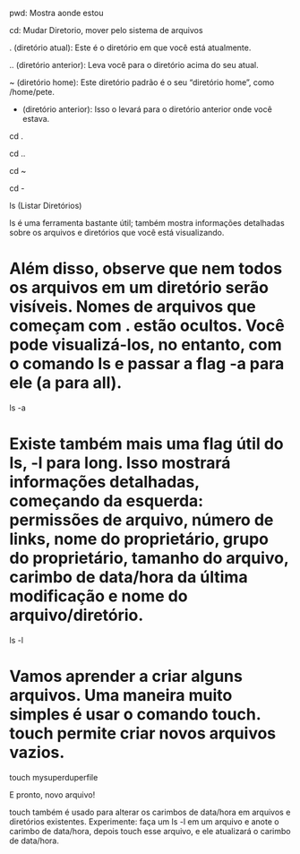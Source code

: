 pwd: Mostra aonde estou

cd: Mudar Diretorio, mover pelo sistema de arquivos

. (diretório atual): Este é o diretório em que você está atualmente.

.. (diretório anterior): Leva você para o diretório acima do seu atual.

~ (diretório home): Este diretório padrão é o seu “diretório home”, como /home/pete.

-  (diretório anterior): Isso o levará para o diretório anterior onde você estava.

cd .

cd ..

cd ~

cd -

ls (Listar Diretórios)
 
ls é uma ferramenta bastante útil; também mostra informações detalhadas sobre os arquivos e diretórios que você está visualizando.

# Além disso, observe que nem todos os arquivos em um diretório serão visíveis. Nomes de arquivos que começam com . estão ocultos. Você pode visualizá-los, no entanto, com o comando ls e passar a flag -a para ele (a para all).

ls -a

# Existe também mais uma flag útil do ls, -l para long. Isso mostrará informações detalhadas, começando da esquerda: permissões de arquivo, número de links, nome do proprietário, grupo do proprietário, tamanho do arquivo, carimbo de data/hora da última modificação e nome do arquivo/diretório.
ls -l


# Vamos aprender a criar alguns arquivos. Uma maneira muito simples é usar o comando touch. touch permite criar novos arquivos vazios.

touch mysuperduperfile

E pronto, novo arquivo!

touch também é usado para alterar os carimbos de data/hora em arquivos e diretórios existentes. Experimente: faça um ls -l em um arquivo e anote o carimbo de data/hora, depois touch esse arquivo, e ele atualizará o carimbo de data/hora.

